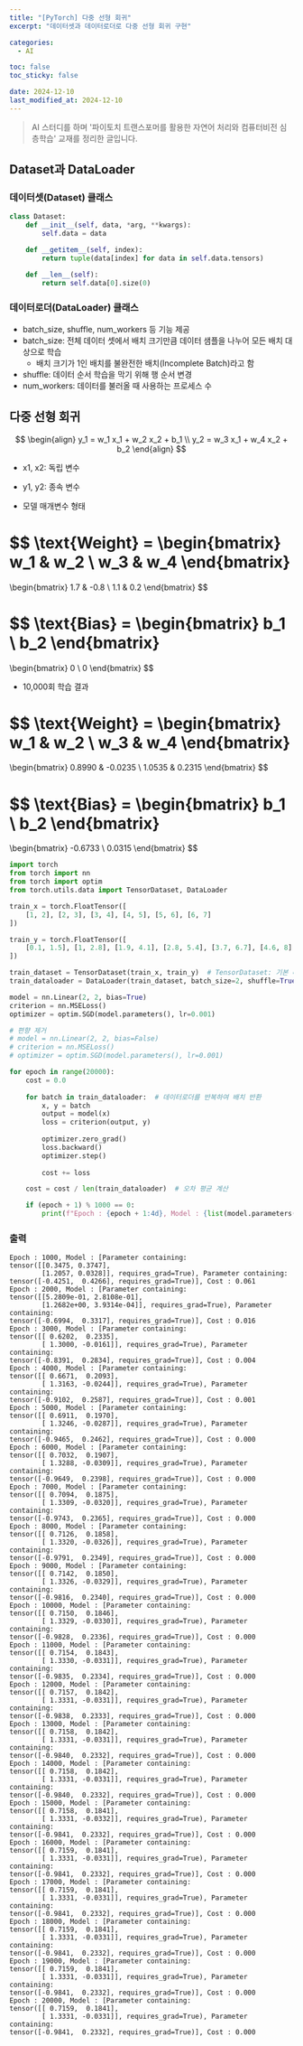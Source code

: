 ```yaml
---
title: "[PyTorch] 다중 선형 회귀"
excerpt: "데이터셋과 데이터로더로 다중 선형 회귀 구현"

categories:
  - AI

toc: false
toc_sticky: false

date: 2024-12-10
last_modified_at: 2024-12-10
---
```


> AI 스터디를 하며 '파이토치 트랜스포머를 활용한 자연어 처리와 컴퓨터비전 심층학습' 교재를 정리한 글입니다.  

## Dataset과 DataLoader

### 데이터셋(Dataset) 클래스

```python
class Dataset:
    def __init__(self, data, *arg, **kwargs):
        self.data = data

    def __getitem__(self, index):
        return tuple(data[index] for data in self.data.tensors)

    def __len__(self):
        return self.data[0].size(0)
```

### 데이터로더(DataLoader) 클래스

- batch_size, shuffle, num_workers 등 기능 제공
- batch_size: 전체 데이터 셋에서 배치 크기만큼 데이터 샘플을 나누어 모든 배치 대상으로 학습
  - 배치 크기가 1인 배치를 불완전한 배치(Incomplete Batch)라고 함
- shuffle: 데이터 순서 학습을 막기 위해 행 순서 변경
- num_workers: 데이터를 불러올 때 사용하는 프로세스 수

## 다중 선형 회귀

$$
\begin{align}
y_1 = w_1 x_1 + w_2 x_2 + b_1 \\
y_2 = w_3 x_1 + w_4 x_2 + b_2
\end{align}
$$

- x1, x2: 독립 변수  
- y1, y2: 종속 변수

- 모델 매개변수 형태

$$
\text{Weight} =
\begin{bmatrix}
w_1 & w_2 \\
w_3 & w_4
\end{bmatrix}
=
\begin{bmatrix}
1.7 & -0.8 \\
1.1 & 0.2
\end{bmatrix}
$$

$$
\text{Bias} =
\begin{bmatrix}
b_1 \\
b_2
\end{bmatrix}
=
\begin{bmatrix}
0 \\
0
\end{bmatrix}
$$

- 10,000회 학습 결과

$$
\text{Weight} =
\begin{bmatrix}
w_1 & w_2 \\
w_3 & w_4
\end{bmatrix}
=
\begin{bmatrix}
0.8990 & -0.0235 \\
1.0535 & 0.2315
\end{bmatrix}
$$

$$
\text{Bias} =
\begin{bmatrix}
b_1 \\
b_2
\end{bmatrix}
=
\begin{bmatrix}
-0.6733 \\
0.0315
\end{bmatrix}
$$

```python
import torch
from torch import nn
from torch import optim
from torch.utils.data import TensorDataset, DataLoader
```

```python
train_x = torch.FloatTensor([
    [1, 2], [2, 3], [3, 4], [4, 5], [5, 6], [6, 7]
])

train_y = torch.FloatTensor([
    [0.1, 1.5], [1, 2.8], [1.9, 4.1], [2.8, 5.4], [3.7, 6.7], [4.6, 8]
])
```

```python
train_dataset = TensorDataset(train_x, train_y)  # TensorDataset: 기본 데이터세트 클래스를 상속받아 재정의한 클래스
train_dataloader = DataLoader(train_dataset, batch_size=2, shuffle=True, drop_last=True)
```

```python
model = nn.Linear(2, 2, bias=True)
criterion = nn.MSELoss()
optimizer = optim.SGD(model.parameters(), lr=0.001)
```

```python
# 편향 제거
# model = nn.Linear(2, 2, bias=False)
# criterion = nn.MSELoss()
# optimizer = optim.SGD(model.parameters(), lr=0.001)
```

```python
for epoch in range(20000):
    cost = 0.0
    
    for batch in train_dataloader:  # 데이터로더를 반복하여 배치 반환
        x, y = batch
        output = model(x)
        loss = criterion(output, y)
    
        optimizer.zero_grad()
        loss.backward()
        optimizer.step()
    
        cost += loss

    cost = cost / len(train_dataloader)  # 오차 평균 계산

    if (epoch + 1) % 1000 == 0:
        print(f"Epoch : {epoch + 1:4d}, Model : {list(model.parameters())}, Cost : {cost:.3f}")
```

### 출력

```
Epoch : 1000, Model : [Parameter containing:
tensor([[0.3475, 0.3747],
        [1.2057, 0.0328]], requires_grad=True), Parameter containing:
tensor([-0.4251,  0.4266], requires_grad=True)], Cost : 0.061
Epoch : 2000, Model : [Parameter containing:
tensor([[5.2809e-01, 2.8108e-01],
        [1.2682e+00, 3.9314e-04]], requires_grad=True), Parameter containing:
tensor([-0.6994,  0.3317], requires_grad=True)], Cost : 0.016
Epoch : 3000, Model : [Parameter containing:
tensor([[ 0.6202,  0.2335],
        [ 1.3000, -0.0161]], requires_grad=True), Parameter containing:
tensor([-0.8391,  0.2834], requires_grad=True)], Cost : 0.004
Epoch : 4000, Model : [Parameter containing:
tensor([[ 0.6671,  0.2093],
        [ 1.3163, -0.0244]], requires_grad=True), Parameter containing:
tensor([-0.9102,  0.2587], requires_grad=True)], Cost : 0.001
Epoch : 5000, Model : [Parameter containing:
tensor([[ 0.6911,  0.1970],
        [ 1.3246, -0.0287]], requires_grad=True), Parameter containing:
tensor([-0.9465,  0.2462], requires_grad=True)], Cost : 0.000
Epoch : 6000, Model : [Parameter containing:
tensor([[ 0.7032,  0.1907],
        [ 1.3288, -0.0309]], requires_grad=True), Parameter containing:
tensor([-0.9649,  0.2398], requires_grad=True)], Cost : 0.000
Epoch : 7000, Model : [Parameter containing:
tensor([[ 0.7094,  0.1875],
        [ 1.3309, -0.0320]], requires_grad=True), Parameter containing:
tensor([-0.9743,  0.2365], requires_grad=True)], Cost : 0.000
Epoch : 8000, Model : [Parameter containing:
tensor([[ 0.7126,  0.1858],
        [ 1.3320, -0.0326]], requires_grad=True), Parameter containing:
tensor([-0.9791,  0.2349], requires_grad=True)], Cost : 0.000
Epoch : 9000, Model : [Parameter containing:
tensor([[ 0.7142,  0.1850],
        [ 1.3326, -0.0329]], requires_grad=True), Parameter containing:
tensor([-0.9816,  0.2340], requires_grad=True)], Cost : 0.000
Epoch : 10000, Model : [Parameter containing:
tensor([[ 0.7150,  0.1846],
        [ 1.3329, -0.0330]], requires_grad=True), Parameter containing:
tensor([-0.9828,  0.2336], requires_grad=True)], Cost : 0.000
Epoch : 11000, Model : [Parameter containing:
tensor([[ 0.7154,  0.1843],
        [ 1.3330, -0.0331]], requires_grad=True), Parameter containing:
tensor([-0.9835,  0.2334], requires_grad=True)], Cost : 0.000
Epoch : 12000, Model : [Parameter containing:
tensor([[ 0.7157,  0.1842],
        [ 1.3331, -0.0331]], requires_grad=True), Parameter containing:
tensor([-0.9838,  0.2333], requires_grad=True)], Cost : 0.000
Epoch : 13000, Model : [Parameter containing:
tensor([[ 0.7158,  0.1842],
        [ 1.3331, -0.0331]], requires_grad=True), Parameter containing:
tensor([-0.9840,  0.2332], requires_grad=True)], Cost : 0.000
Epoch : 14000, Model : [Parameter containing:
tensor([[ 0.7158,  0.1842],
        [ 1.3331, -0.0331]], requires_grad=True), Parameter containing:
tensor([-0.9840,  0.2332], requires_grad=True)], Cost : 0.000
Epoch : 15000, Model : [Parameter containing:
tensor([[ 0.7158,  0.1841],
        [ 1.3331, -0.0332]], requires_grad=True), Parameter containing:
tensor([-0.9841,  0.2332], requires_grad=True)], Cost : 0.000
Epoch : 16000, Model : [Parameter containing:
tensor([[ 0.7159,  0.1841],
        [ 1.3331, -0.0331]], requires_grad=True), Parameter containing:
tensor([-0.9841,  0.2332], requires_grad=True)], Cost : 0.000
Epoch : 17000, Model : [Parameter containing:
tensor([[ 0.7159,  0.1841],
        [ 1.3331, -0.0331]], requires_grad=True), Parameter containing:
tensor([-0.9841,  0.2332], requires_grad=True)], Cost : 0.000
Epoch : 18000, Model : [Parameter containing:
tensor([[ 0.7159,  0.1841],
        [ 1.3331, -0.0331]], requires_grad=True), Parameter containing:
tensor([-0.9841,  0.2332], requires_grad=True)], Cost : 0.000
Epoch : 19000, Model : [Parameter containing:
tensor([[ 0.7159,  0.1841],
        [ 1.3331, -0.0331]], requires_grad=True), Parameter containing:
tensor([-0.9841,  0.2332], requires_grad=True)], Cost : 0.000
Epoch : 20000, Model : [Parameter containing:
tensor([[ 0.7159,  0.1841],
        [ 1.3331, -0.0331]], requires_grad=True), Parameter containing:
tensor([-0.9841,  0.2332], requires_grad=True)], Cost : 0.000
```